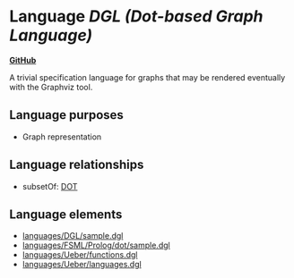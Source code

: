 # Language _DGL (Dot-based Graph Language)_
**[GitHub](https://github.com/softlang/yas/blob/master/languages/DGL)**

A trivial specification language for graphs that may be rendered eventually with the Graphviz tool.

## Language purposes
* Graph representation

## Language relationships
* subsetOf: [DOT](http://softlang.github.io/yas/languages/DOT.html)

## Language elements
* [languages/DGL/sample.dgl](../files/languages-DGL-sample.dgl.md)
* [languages/FSML/Prolog/dot/sample.dgl](../files/languages-FSML-Prolog-dot-sample.dgl.md)
* [languages/Ueber/functions.dgl](../files/languages-Ueber-functions.dgl.md)
* [languages/Ueber/languages.dgl](../files/languages-Ueber-languages.dgl.md)

